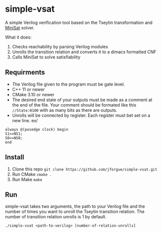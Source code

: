 # simple-vsat

A simple Verilog verification tool based on the Tseytin transformation and [MiniSat](minisat.se) solver.

What it does:
1. Checks reachability by parsing Verilog modules
2. Unrolls the transition relation and converts it to a dimacs formatted CNF
3. Calls MiniSat to solve satisfiability

## Requirments

- The Verilog file given to the program must be gate level.
- C++ 11 or newer
- CMake 3.10 or newer
- The desired end state of your outputs must be made as a comment at the end of the file. Your comment should be formated like this `//State:0100` with as many bits as there are outputs.
- Unrolls will be connected by register. Each register must bet set on a new line. ex/
```   
always @(posedge clock) begin
S1<=NS1;
S0<=NS0;
end
```

## Install

1. Clone this repo `git clone https://github.com/jforgue/simple-vsat.git`
2. Run CMake `cmake .`
3. Run Make `make`

## Run

simple-vsat takes two arguments, the path to your Verilog file and the number of times you want to unroll the Tseytin transition relation. The number of transition relation unrolls is 1 by default.

    ./simple-vsat <path-to-verilog> [number-of-relation-unrolls]
